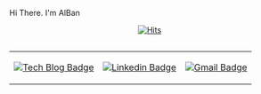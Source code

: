 Hi There. I'm AlBan

<div align=center>

[![Hits](https://hits.seeyoufarm.com/api/count/incr/badge.svg?url=https%3A%2F%2Fgithub.com%2Falbaneo93)](https://hits.seeyoufarm.com)

</div>
<div align=center>
<table style="float:left; border: 0px solid #FFFFFF">
<tr>
<td>

[![Tech Blog Badge](http://img.shields.io/badge/-Tech%20blog-black?style=flat-square&logo=github&link=https://albaneo93.github.io/)](https://albaneo93.github.io/)

</td>
<td>

[![Linkedin Badge](https://img.shields.io/badge/-LinkedIn-blue?style=flat-square&logo=Linkedin&logoColor=white&link=https://www.linkedin.com/in/seong-yun-byeon-8183a8113/)](https://www.linkedin.com/in/seong-yun-byeon-8183a8113/)

</td>
<td>

[![Gmail Badge](https://img.shields.io/badge/Gmail-d14836?style=flat-square&logo=Gmail&logoColor=white&link=mailto:albaneo0724@gmail.com)](mailto:albaneo0724@gmail.com)

</td>
</tr>

</table>

</div>
